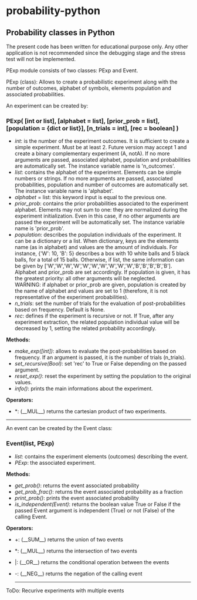 # probability-python

## Probability classes in Python

The present code has been written for educational purpose only. Any other application is not recommended since the debugging stage and the stress test will not be implemented.  
  
  
PExp module consists of two classes: PExp and Event.  
  
  
PExp (class): Allows to create a probabilistic experiment along with the number of outcomes, alphabet of symbols, elements population and associated probabilities.  


An experiment can be created by:  


### PExp( [int or list], [alphabet = list], [prior_prob = list], [population = {dict or list}], [n_trials = int], [rec = boolean] )  
- _int_: is the number of the experiment outcomes.  It is sufficient to create a simple experiment. Must be at least 2. Future version may accept 1 and create a binary complementary experiment (A, notA). If no more arguments are passed, associated alphabet, population and probabilities are automatically set. The instance variable name is 'n_outcomes'.  
- _list_: contains the alphabet of the experiment.  Elements can be simple numbers or strings. If no more arguments are passed, associated probabilities, population and number of outcomes are automatically set. The instance variable name is 'alphabet'.  
- _alphabet_ = list: this keyword input is equal to the previous one.
- _prior_prob_: contains the prior probabilities associated to the experiment alphabet.  Elements may not sum to one: they are normalized during the experiment initialization. Even in this case, if no other arguments are passed the experiment will be automatically set. The instance variable name is 'prior_prob'.  
- _population_: describes the population individuals of the experiment.  It can be a dictionary or a list. When dictionary, keys are the elements name (as in alphabet) and values are the amount of individuals. For instance, {'W': 10, 'B': 5} describes a box with 10 white balls and 5 black balls, for a total of 15 balls. Otherwise, if list, the same information can be given by ['W','W','W','W','W','W','W','W','W','W','B','B','B','B','B']. Alphabet and prior_prob are set accordingly. If population is given, it has the greatest priority: all other arguments will be neglected.  
WARNING: if alphabet or prior_prob are given, population is created by the name of alphabet and values are set to 1 (therefore, it is not representative of the experiment probabilities).  
- _n_trials_: set the number of trials for the evaluation of post-probabilities based on frequency. Default is None.  
- _rec_: defines if the experiment is recursive or not. If True, after any experiment extraction, the related population individual value will be decreased by 1, setting the related probability accordingly.  


**Methods:**   
- _make_exp([int])_: allows to evaluate the post-probabilities based on frequency. If an argument is passed, it is the number of trials (n_trials).  
- _set_recursive(Bool)_: set 'rec' to True or False depending on the passed argument.  
- _reset_exp()_: reset the experiment by setting the population to the original values.   
- _info()_: prints the main informations about the experiment.  
  
**Operators:**  
- \*: (\_\_MUL\_\_) returns the cartesian product of two experiments.  

  
<hr>
  
  
An event can be created by the Event class:  
  
### Event(list, PExp)  
- _list_: contains the experiment elements (outcomes) describing the event.  
- _PExp_: the associated experiment.  
  
  
**Methods:**  
- _get_prob()_: returns the event associated probability  
- _get_prob_frac()_: returns the event associated probability as a fraction  
- _print_prob()_: prints the event associated probability  
- _is_independent(Event)_: returns the boolean value True or False if the passed Event argument is independent (True) or not (False) of the calling Event.  

**Operators:**  
- +: (\_\_SUM\_\_) returns the union of two events  
- \*: (\_\_MUL\_\_) returns the intersection of two events  
- |: (\_\_OR\_\_) returns the conditional operation between the events  
- \-: (\_\_NEG\_\_) returns the negation of the calling event  
  
  
  <hr>
  
  
ToDo: Recurive experiments with multiple events

